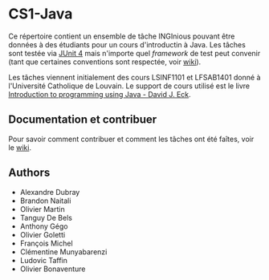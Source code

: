# CS1-Java

Ce répertoire contient un ensemble de tâche INGInious pouvant être données à des étudiants pour un cours d'introductin à Java. Les tâches sont testée via [JUnit 4](http://junit.org/junit4/) mais n'importe quel *framework* de test peut convenir (tant que certaines conventions sont respectée, voir [wiki](https://github.com/UCL-INGI/CS1-Java/wiki)).

Les tâches viennent initialement des cours LSINF1101 et LFSAB1401 donné à l'Université Catholique de Louvain. Le support de cours utilisé est le livre [Introduction to programming using Java - David J. Eck](http://math.hws.edu/javanotes/index.html).

## Documentation et contribuer

Pour savoir comment contribuer et comment les tâches ont été faîtes, voir le [wiki](https://github.com/UCL-INGI/CS1-Java/wiki).

## Authors
- Alexandre Dubray
- Brandon Naitali
- Olivier Martin
- Tanguy De Bels
- Anthony Gégo
- Olivier Goletti
- François Michel
- Clémentine Munyabarenzi
- Ludovic Taffin 
- Olivier Bonaventure
